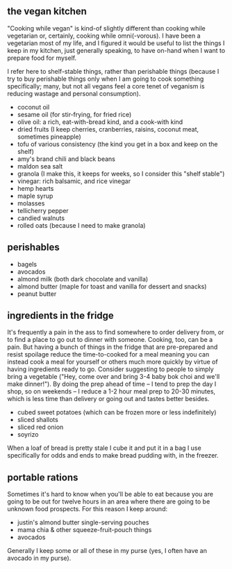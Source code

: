 the vegan kitchen
---
"Cooking while vegan" is kind-of slightly different than cooking while
vegetarian or, certainly, cooking while omni(-vorous). I have been a
vegetarian most of my life, and I figured it would be useful to list the
things I keep in my kitchen, just generally speaking, to have on-hand when I
want to prepare food for myself.

I refer here to shelf-stable things, rather than perishable things (because I
try to buy perishable things only when I am going to cook something
specifically; many, but not all vegans feel a core tenet of veganism is
reducing wastage and personal consumption).

- coconut oil
- sesame oil (for stir-frying, for fried rice)
- olive oil: a rich, eat-with-bread kind, and a cook-with kind
- dried fruits (I keep cherries, cranberries, raisins, coconut meat, sometimes pineapple)
- tofu of various consistency (the kind you get in a box and keep on the shelf)
- amy's brand chili and black beans
- maldon sea salt
- granola (I make this, it keeps for weeks, so I consider this "shelf stable")
- vinegar: rich balsamic, and rice vinegar
- hemp hearts
- maple syrup
- molasses
- tellicherry pepper
- candied walnuts
- rolled oats (because I need to make granola)

perishables
---
- bagels
- avocados
- almond milk (both dark chocolate and vanilla)
- almond butter (maple for toast and vanilla for dessert and snacks)
- peanut butter

ingredients in the fridge
---
It's frequently a pain in the ass to find somewhere to order delivery from, or to find a place to go out to dinner with someone. Cooking, too, can be a pain. But having a bunch of things in the fridge that are pre-prepared and resist spoilage reduce the time-to-cooked for a meal meaning you can instead cook a meal for yourself or others much more quickly by virtue of having ingredients ready to go. Consider suggesting to people to simply bring a vegetable ("Hey, come over and bring 3-4 baby bok choi and we'll make dinner!"). By doing the prep ahead of time – I tend to prep the day I shop, so on weekends – I reduce a 1-2 hour meal prep to 20-30 minutes, which is less time than delivery or going out and tastes better besides.

- cubed sweet potatoes (which can be frozen more or less indefinitely)
- sliced shallots
- sliced red onion
- soyrizo

When a loaf of bread is pretty stale I cube it and put it in a bag I use specifically for odds and ends to make bread pudding with, in the freezer.

portable rations
---
Sometimes it's hard to know when you'll be able to eat because you are going
to be out for twelve hours in an area where there are going to be unknown food
prospects. For this reason I keep around:

- justin's almond butter single-serving pouches
- mama chia & other squeeze-fruit-pouch things
- avocados

Generally I keep some or all of these in my purse (yes, I often have an
avocado in my purse).
